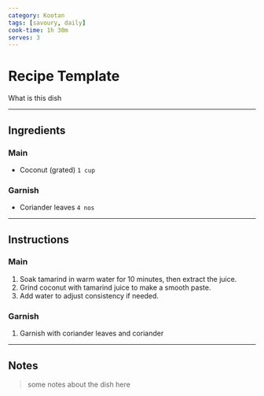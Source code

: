 ```yaml
---
category: Kootan
tags: [savoury, daily]
cook-time: 1h 30m
serves: 3
---
```


# Recipe Template
What is this dish

---
## Ingredients

### Main
- Coconut (grated) `1 cup`

### Garnish
- Coriander leaves `4 nos`

---
## Instructions

### Main
1. Soak tamarind in warm water for 10 minutes, then extract the juice.
2. Grind coconut with tamarind juice to make a smooth paste.
3. Add water to adjust consistency if needed.

### Garnish
1. Garnish with coriander leaves and coriander

---
## Notes
> some notes about the dish here
